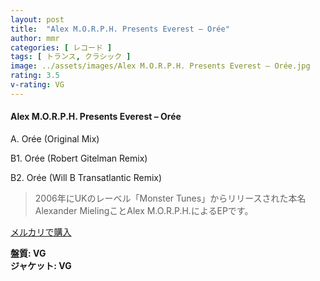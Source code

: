 ```yaml
---
layout: post
title:  "Alex M.O.R.P.H. Presents Everest – Orée"
author: mmr
categories: [ レコード ]
tags: [ トランス, クラシック ]
image: ../assets/images/Alex M.O.R.P.H. Presents Everest – Orée.jpg
rating: 3.5
v-rating: VG
---
```


#### Alex M.O.R.P.H. Presents Everest – Orée

A. Orée (Original Mix)

B1. Orée (Robert Gitelman Remix)

B2. Orée (Will B Transatlantic Remix)

> 2006年にUKのレーベル「Monster Tunes」からリリースされた本名Alexander MielingことAlex M.O.R.P.H.によるEPです。


[メルカリで購入](https://jp.mercari.com/item/m77924828618)

<div class="mt-4 mb-4 d-flex align-items-center">
<strong class="mr-1">盤質: VG</strong>
</div>
<div class="mt-4 mb-4 d-flex align-items-center">
<strong class="mr-1">ジャケット: VG</strong>
</div>
